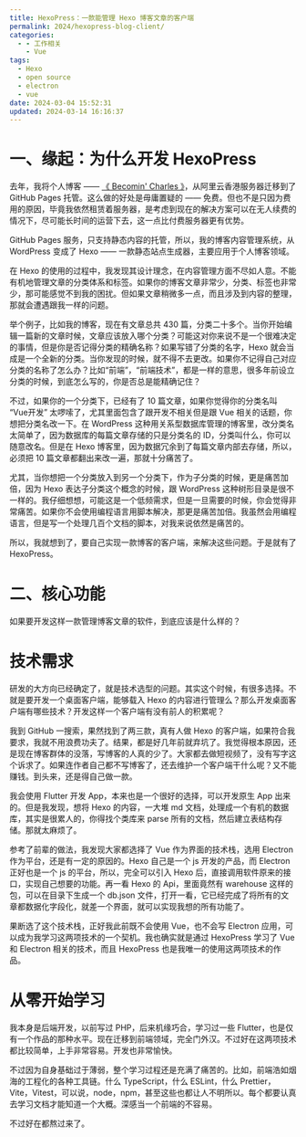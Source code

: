 ```yaml
---
title: HexoPress：一款能管理 Hexo 博客文章的客户端
permalink: 2024/hexopress-blog-client/
categories:
  - - 工作相关
    - Vue
tags:
  - Hexo
  - open source
  - electron
  - vue
date: 2024-03-04 15:52:31
updated: 2024-03-14 16:16:37
---
```

# 一、缘起：为什么开发 HexoPress

去年，我将个人博客 —— [《 Becomin' Charles 》](https://blog.charlestang.org)，从阿里云香港服务器迁移到了 GitHub Pages 托管。这么做的好处是毋庸置疑的 —— 免费。但也不是只因为费用的原因，毕竟我依然租赁着服务器，是考虑到现在的解决方案可以在无人续费的情况下，尽可能长时间的运营下去，这一点比付费服务器更有优势。

GitHub Pages 服务，只支持静态内容的托管，所以，我的博客内容管理系统，从 WordPress 变成了 Hexo —— 一款静态站点生成器，主要应用于个人博客领域。

在 Hexo 的使用的过程中，我发现其设计理念，在内容管理方面不尽如人意。不能有机地管理文章的分类体系和标签。如果你的博客文章非常少，分类、标签也非常少，那可能感觉不到我的困扰。但如果文章稍微多一点，而且涉及到内容的整理，那就会遭遇跟我一样的问题。

举个例子，比如我的博客，现在有文章总共 430 篇，分类二十多个。当你开始编辑一篇新的文章时候，文章应该放入哪个分类？可能这对你来说不是一个很难决定的事情，但是你是否记得分类的精确名称？如果写错了分类的名字，Hexo 就会当成是一个全新的分类。当你发现的时候，就不得不去更改。如果你不记得自己对应分类的名称了怎么办？比如“前端”，“前端技术”，都是一样的意思，很多年前设立分类的时候，到底怎么写的，你是否总是能精确记住？

不过，如果你的一个分类下，已经有了 10 篇文章，如果你觉得你的分类名叫 “Vue开发” 太啰嗦了，尤其里面包含了跟开发不相关但是跟 Vue 相关的话题，你想把分类名改一下。在 WordPress 这种用关系型数据库管理的博客里，改分类名太简单了，因为数据库的每篇文章存储的只是分类名的 ID，分类叫什么，你可以随意改名。但是在 Hexo 博客里，因为数据冗余到了每篇文章内部去存储，所以，必须把 10 篇文章都翻出来改一遍，那就十分痛苦了。

尤其，当你想把一个分类放入到另一个分类下，作为子分类的时候，更是痛苦加倍，因为 Hexo 表达子分类这个概念的时候，跟 WordPress 这种树形目录是很不一样的。我仔细想想，可能这是一个低频需求，但是一旦需要的时候，你会觉得非常痛苦。如果你不会使用编程语言用脚本解决，那更是痛苦加倍。我虽然会用编程语言，但是写一个处理几百个文档的脚本，对我来说依然是痛苦的。

所以，我就想到了，要自己实现一款博客的客户端，来解决这些问题。于是就有了 HexoPress。

# 二、核心功能

如果要开发这样一款管理博客文章的软件，到底应该是什么样的？


# 技术需求

研发的大方向已经确定了，就是技术选型的问题。其实这个时候，有很多选择。不就是要开发一个桌面客户端，能够载入 Hexo 的内容进行管理么？那么开发桌面客户端有哪些技术？开发这样一个客户端有没有前人的积累呢？

我到 GitHub 一搜索，果然找到了两三款，真有人做 Hexo 的客户端，如果符合我要求，我就不用浪费功夫了。结果，都是好几年前就弃坑了。我觉得根本原因，还是现在博客群体的没落，写博客的人真的少了。大家都去做短视频了，没有写字这个诉求了。如果连作者自己都不写博客了，还去维护一个客户端干什么呢？又不能赚钱。到头来，还是得自己做一款。

我会使用 Flutter 开发 App，本来也是一个很好的选择，可以开发原生 App 出来的。但是我发现，想将 Hexo 的内容，一大堆 md 文档，处理成一个有机的数据库，其实是很累人的，你得找个类库来 parse 所有的文档，然后建立表结构存储。那就太麻烦了。

参考了前辈的做法，我发现大家都选择了 Vue 作为界面的技术栈，选用 Electron 作为平台，还是有一定的原因的。Hexo 自己是一个 js 开发的产品，而 Electron 正好也是一个 js 的平台，所以，完全可以引入 Hexo 后，直接调用软件原来的接口，实现自己想要的功能。再一看 Hexo 的 Api，里面竟然有 warehouse 这样的包，可以在目录下生成一个 db.json 文件，打开一看，它已经完成了将所有的文章都数据化字段化，就差一个界面，就可以实现我想的所有功能了。

果断选了这个技术栈，正好我此前既不会使用 Vue，也不会写 Electron 应用，可以成为我学习这两项技术的一个契机。我也确实就是通过 HexoPress 学习了 Vue 和 Electron 相关的技术，而且 HexoPress 也是我唯一的使用这两项技术的作品。

# 从零开始学习

我本身是后端开发，以前写过 PHP，后来机缘巧合，学习过一些 Flutter，也是仅有一个作品的那种水平。现在迁移到前端领域，完全门外汉。不过好在这两项技术都比较简单，上手非常容易。开发也非常愉快。

不过因为自身基础过于薄弱，整个学习过程还是充满了痛苦的。比如，前端浩如烟海的工程化的各种工具链。什么 TypeScript，什么 ESLint，什么 Prettier，Vite，Vitest，可以说，node，npm，甚至这些也都让人不明所以。每个都要认真去学习文档才能知道一个大概。深感当一个前端的不容易。

不过好在都熬过来了。




